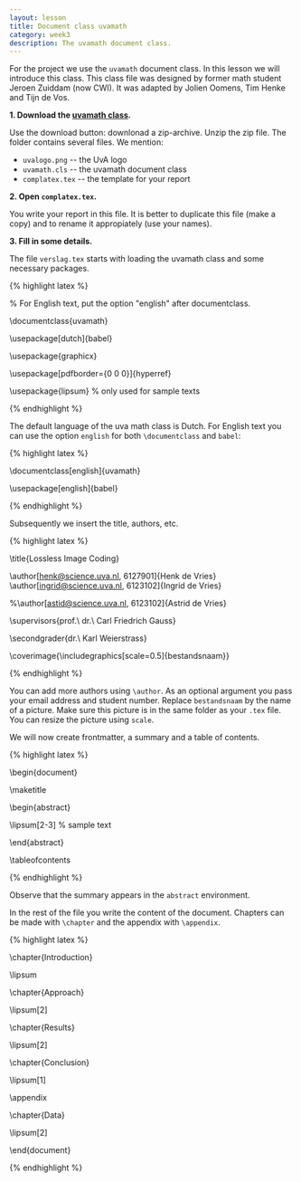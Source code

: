 ```yaml
---
layout: lesson
title: Document class uvamath
category: week3
description: The uvamath document class.
---
```


For the project we use the `uvamath` document class. In this lesson we
will introduce this class. This class file was designed by former math
student Jeroen Zuiddam (now CWI). It was adapted by Jolien Oomens, 
Tim Henke and Tijn de Vos. 

**1. Download the [uvamath
class](https://github.com/UvA-FNWI/uvamath).**

Use the download button: downlonad a zip-archive. 
Unzip the zip file. The folder contains several files. 
We mention: 

-   `uvalogo.png` -- the UvA logo
-   `uvamath.cls` -- the uvamath document class
-   `complatex.tex` -- the template for your report

**2. Open `complatex.tex`.**

You write your report in this file.
It is better to duplicate this file (make a copy) and to rename it appropiately (use your names).

**3. Fill in some details.**

The file `verslag.tex` starts with loading the uvamath class and some
necessary packages.

{% highlight latex %}

% For English text, put the option "english" after documentclass.

\documentclass{uvamath}

\usepackage[dutch]{babel}

\usepackage{graphicx}

\usepackage[pdfborder={0 0 0}]{hyperref}

\usepackage{lipsum} % only used for sample texts

{% endhighlight %}

The default language of the uva math class is Dutch. For English text
you can use the option `english` for both `\documentclass` and `babel`:

{% highlight latex %}

\documentclass[english]{uvamath}

\usepackage[english]{babel}

{% endhighlight %}

Subsequently we insert the title, authors, etc.

{% highlight latex %}

\title{Lossless Image Coding}

\author[henk@science.uva.nl, 6127901]{Henk de Vries}
\author[ingrid@science.uva.nl, 6123102]{Ingrid de Vries}

%\author[astid@science.uva.nl, 6123102]{Astrid de Vries}

\supervisors{prof.\ dr.\ Carl Friedrich Gauss}

\secondgrader{dr.\ Karl Weierstrass}

\coverimage{\includegraphics[scale=0.5]{bestandsnaam}}

{% endhighlight %}

You can add more authors using `\author`. As an optional argument you
pass your email address and student number. Replace `bestandsnaam` by
the name of a picture. Make sure this picture is in the same folder as
your `.tex` file. You can resize the picture using `scale`.

We will now create frontmatter, a summary and a table of contents.

{% highlight latex %}

\begin{document}

\maketitle

\begin{abstract}

\lipsum[2-3] % sample text

\end{abstract}

\tableofcontents

{% endhighlight %}

Observe that the summary appears in the `abstract` environment.

In the rest of the file you write the content of the document. Chapters
can be made with `\chapter` and the appendix with `\appendix`.

{% highlight latex %}

\chapter{Introduction}

\lipsum

\chapter{Approach}

\lipsum[2]

\chapter{Results}

\lipsum[2]

\chapter{Conclusion}

\lipsum[1]

\appendix

\chapter{Data}

\lipsum[2]

\end{document}

{% endhighlight %}
